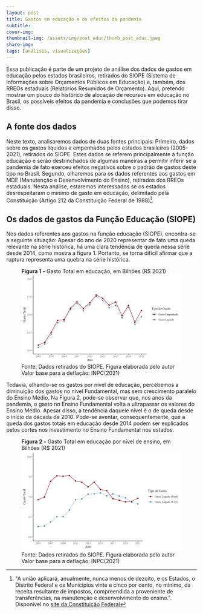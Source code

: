 ```yaml
---
layout: post
title: Gastos em educação e os efeitos da pandemia
subtitle: 
cover-img: 
thumbnail-img: /assets/img/post_educ/thumb_post_educ.jpeg
share-img: 
tags: [análises, visualizações]
---
```



Essa publicação é parte de um projeto de análise dos dados de gastos em educação pelos estados brasileiros, retirados do SIOPE (Sistema de Informações sobre Orçamentos Públicos em Educação) e, também, dos RREOs estaduais (Relatórios Resumidos de Orçamento). Aqui, pretendo mostrar um pouco do histórico de alocação de recursos em educação no Brasil, os possíveis efeitos da pandemia e conclusões que podemos tirar disso.

## A fonte dos dados

Neste texto, analisaremos dados de duas fontes principais: Primeiro, dados sobre os gastos líquidos e empenhados pelos estados brasileiros (2005-2021), retirados do SIOPE. Estes dados se referem principalmente à função educação e serão destrinchados de algumas maneiras a permitir inferir se a pandemia de fato exerceu efeitos negativos sobre o padrão de gastos deste tipo no Brasil. Segundo, olharemos para os dados referentes aos gastos em MDE (Manutenção e Desenvolvimento do Ensino), retirados dos RREOs estaduais. Nesta análise, estaremos interessados se os estados desrespeitaram o mínimo de gasto em educação, delimitado pela Constituição (Artigo 212 da Constituição Federal de 1988)[^1].

## Os dados de gastos da Função Educação (SIOPE)

Nos dados referentes aos gastos na função educação (SIOPE), encontra-se a seguinte situação: Apesar do ano de 2020 representar de fato uma queda relevante na série histórica, há uma clara tendência de queda nessa série desde 2014, como mostra a figura 1. Portanto, se torna difícil afirmar que a ruptura representa uma quebra na série histórica.

<figure>
  <figcaption class = "titulofigura"><b> Figura 1 -</b> Gasto Total em educação, em Bilhões (R$ 2021) </figcaption>
  <img src="/assets/img/post_educ/gasto_total.png" alt="Figura do Gasto em Educação"/>
  <figcaption class = "rodapefig">Fonte: Dados retirados do SIOPE. Figura elaborada pelo autor</figcaption>
  <figcaption class = "rodapefig">Valor base para a deflação: INPC(2021)</figcaption>
</figure>

Todavia, olhando-se os gastos por nível de educação, percebemos a diminuição dos gastos no nível Fundamental, mas sem crescimento paralelo do Ensino Médio. Na Figura 2, pode-se observar que, nos anos da pandemia, o gasto no Ensino Fundamental volta a ultrapassar os valores do Ensino Médio. Apesar disso, a tendência daquele nível é o de queda desde o início da década de 2010. Pode-se aventar, consequentemente, que a queda dos gastos totais em educação desde 2014 podem ser explicados pelos cortes nos investimento no Ensino Fundamental nos estados.

<figure>
  <figcaption class = "titulofigura"><b> Figura 2 -</b> Gasto Total em educação por nível de ensino, em Bilhões (R$ 2021) </figcaption>
  <img src="/assets/img/post_educ/gasto_nivel.png" alt="Figura do Gasto em Educação por nível"/>
  <figcaption class = "rodapefig">Fonte: Dados retirados do SIOPE. Figura elaborada pelo autor</figcaption>
  <figcaption class = "rodapefig">Valor base para a deflação: INPC(2021)</figcaption>
</figure>













[^1]: "A união aplicará, anualmente, nunca menos de dezoito, e os Estados, o Distrito Federal e os Municípios vinte e cinco por cento, no mínimo, da receita resultante de impostos, compreendida a proveniente de transferências, na manutenção e desenvolvimento do ensino.". Disponível no [site da Constituição Federal](http://www.planalto.gov.br/ccivil_03/constituicao/constituicao.htm)


